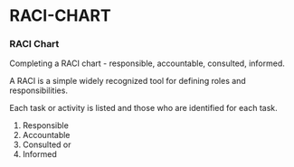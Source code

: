# RACI-CHART
### RACI Chart 

Completing a RACI chart - responsible, accountable, consulted, informed. 

A RACI is a simple widely recognized tool for defining roles and responsibilities. 

Each task or activity is listed and those who are identified for each task.

1.  Responsible
2.  Accountable 
3.  Consulted or 
4.  Informed 
